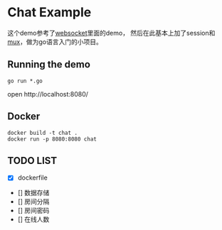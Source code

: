 # Chat Example

这个demo参考了[websocket](https://github.com/gorilla/websocket)里面的demo，
然后在此基本上加了session和[mux](https://github.com/gorilla/mux)，做为go语言入门的小项目。

## Running the demo
    go run *.go

open http://localhost:8080/

## Docker
    docker build -t chat .
    docker run -p 8080:8080 chat

## TODO LIST

- [x] dockerfile
- [] 数据存储
- [] 房间分隔
- [] 房间密码
- [] 在线人数
